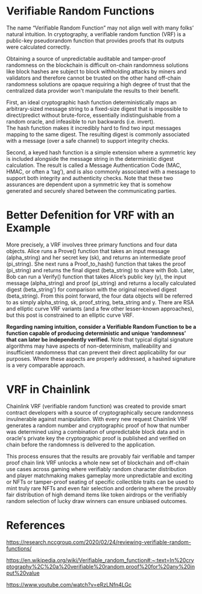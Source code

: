# Verifiable Random Functions
The name “Verifiable Random Function” may not align well with many folks’ natural intuition.
In cryptography, a verifiable random function (VRF) is a public-key pseudorandom function that provides proofs that its outputs were calculated correctly. <br/>

Obtaining a source of unpredictable auditable and tamper-proof randomness on the blockchain is difficult on-chain randomness solutions like block hashes are subject to block withholding attacks by miners and validators and therefore cannot be trusted on the other hand off-chain randomness solutions are opaque requiring a high degree of trust that the centralized data provider won't manipulate the results to their benefit.<br/>

First, an ideal cryptographic hash function deterministically maps an arbitrary-sized message string to a fixed-size digest that is impossible to direct/predict without brute-force, essentially indistinguishable from a random oracle, and infeasible to run backwards (i.e. invert). <br/>
The hash function makes it incredibly hard to find two input messages mapping to the same digest. The resulting digest is commonly associated with a message (over a safe channel) to support integrity checks.<br/>

Second, a keyed hash function is a simple extension where a symmetric key is included alongside the message string in the deterministic digest calculation. The result is called a Message Authentication Code (MAC, HMAC, or often a ‘tag’), and is also commonly associated with a message to support both integrity and authenticity checks. Note that these two assurances are dependent upon a symmetric key that is somehow generated and securely shared between the communicating parties.<br/>

# Better Defenition for VRF with an Example

More precisely, a VRF involves three primary functions and four data objects. Alice runs a Prove() function that takes an input message (alpha_string) and her secret key (sk), and returns an intermediate proof (pi_string). She next runs a Proof_to_hash() function that takes the proof (pi_string) and returns the final digest (beta_string) to share with Bob. Later, Bob can run a Verify() function that takes Alice’s public key (y), the input message (alpha_string) and proof (pi_string) and returns a locally calculated digest (beta_string') for comparison with the original received digest (beta_string). From this point forward, the four data objects will be referred to as simply alpha_string, sk, proof_string, beta_string and y. There are RSA and elliptic curve VRF variants (and a few other lesser-known approaches), but this post is constrained to an elliptic curve VRF. <br/>


**Regarding naming intuition, consider a Verifiable Random Function to be a function capable of producing deterministic and unique ‘randomness’ that can later be independently verified.** Note that typical digital signature algorithms may have aspects of non-determinism, malleability and insufficient randomness that can prevent their direct applicability for our purposes. Where these aspects are properly addressed, a hashed signature is a very comparable approach.

# VRF in Chainlink
Chainlink VRF (verifiable random function) was created to provide smart contract developers with a source of cryptographically secure randomness invulnerable against manipulation. With every new request Chainlink VRF generates a random number and cryptographic proof of how that number was determined using a combination of unpredictable block data and in oracle's private key the cryptographic proof is published and verified on chain before the randomness is delivered to the application.<br/>

This process ensures that the results are provably fair verifiable and tamper proof chain link VRF unlocks a whole new set of blockchain and off-chain use cases across gaming where verifiably random character distribution and player matchmaking makes gameplay more unpredictable and exciting or NFTs or tamper-proof seating of specific collectible traits can be used to mint truly rare NFTs and even fair selection and ordering where the provably fair distribution of high demand items like token airdrops or the verifiably random selection of lucky draw winners can ensure unbiased outcomes.



# References
https://research.nccgroup.com/2020/02/24/reviewing-verifiable-random-functions/

https://en.wikipedia.org/wiki/Verifiable_random_function#:~:text=In%20cryptography%2C%20a%20verifiable%20random,proof%20for%20any%20input%20value

https://www.youtube.com/watch?v=eRzLNfn4LGc
